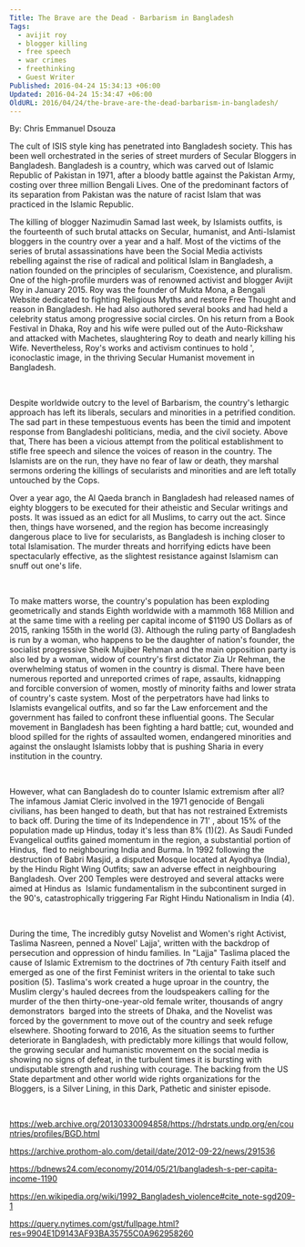 ```yaml
---
Title: The Brave are the Dead - Barbarism in Bangladesh
Tags:
  - avijit roy
  - blogger killing
  - free speech
  - war crimes
  - freethinking
  - Guest Writer
Published: 2016-04-24 15:34:13 +06:00
Updated: 2016-04-24 15:34:47 +06:00
OldURL: 2016/04/24/the-brave-are-the-dead-barbarism-in-bangladesh/
---
```


By: Chris Emmanuel Dsouza

The cult of ISIS style king has penetrated into Bangladesh society. This has been well orchestrated in the series of street murders of Secular Bloggers in Bangladesh. Bangladesh is a country, which was carved out of Islamic Republic of Pakistan in 1971, after a bloody battle against the Pakistan Army, costing over three million Bengali Lives. One of the predominant factors of its separation from Pakistan was the nature of racist Islam that was practiced in the Islamic Republic.

The killing of blogger Nazimudin Samad last week, by Islamists outfits, is the fourteenth of such brutal attacks on Secular, humanist, and Anti-Islamist bloggers in the country over a year and a half. Most of the victims of the series of brutal assassinations have been the Social Media activists rebelling against the rise of radical and political Islam in Bangladesh, a nation founded on the principles of secularism, Coexistence, and pluralism. One of the high-profile murders was of renowned activist and blogger Avijit Roy in January 2015. Roy was the founder of Mukta Mona, a Bengali Website dedicated to fighting Religious Myths and restore Free Thought and reason in Bangladesh. He had also authored several books and had held a celebrity status among progressive social circles. On his return from a Book Festival in Dhaka, Roy and his wife were pulled out of the Auto-Rickshaw and attacked with Machetes, slaughtering Roy to death and nearly killing his Wife. Nevertheless, Roy's works and activism continues to hold ', iconoclastic image, in the thriving Secular Humanist movement in Bangladesh.

&nbsp;

Despite worldwide outcry to the level of Barbarism, the country's lethargic approach has left its liberals, seculars and minorities in a petrified condition. The sad part in these tempestuous events has been the timid and impotent response from Bangladeshi politicians, media, and the civil society. Above that, There has been a vicious attempt from the political establishment to stifle free speech and silence the voices of reason in the country. The Islamists are on the run, they have no fear of law or death, they marshal sermons ordering the killings of secularists and minorities and are left totally untouched by the Cops.

Over a year ago, the Al Qaeda branch in Bangladesh had released names of eighty bloggers to be executed for their atheistic and Secular writings and posts. It was issued as an edict for all Muslims, to carry out the act. Since then, things have worsened, and the region has become increasingly dangerous place to live for secularists, as Bangladesh is inching closer to total Islamisation. The murder threats and horrifying edicts have been spectacularly effective, as the slightest resistance against Islamism can snuff out one's life.

&nbsp;

To make matters worse, the country's population has been exploding geometrically and stands Eighth worldwide with a mammoth 168 Million and at the same time with a reeling per capital income of $1190 US Dollars as of 2015, ranking 155th in the world (3). Although the ruling party of Bangladesh is run by a woman, who happens to be the daughter of nation's founder, the socialist progressive Sheik Mujiber Rehman and the main opposition party is also led by a woman, widow of country's first dictator Zia Ur Rehman, the overwhelming status of women in the country is dismal. There have been numerous reported and unreported crimes of rape, assaults, kidnapping and forcible conversion of women, mostly of minority faiths and lower strata of country's caste system. Most of the perpetrators have had links to Islamists evangelical outfits, and so far the Law enforcement and the government has failed to confront these influential goons. The Secular movement in Bangladesh has been fighting a hard battle; cut, wounded and blood spilled for the rights of assaulted women, endangered minorities and against the onslaught Islamists lobby that is pushing Sharia in every institution in the country.

&nbsp;

However, what can Bangladesh do to counter Islamic extremism after all? The infamous Jamiat Cleric involved in the 1971 genocide of Bengali civilians, has been hanged to death, but that has not restrained Extremists to back off. During the time of its Independence in 71' , about 15% of the population made up Hindus, today it's less than 8% (1)(2). As Saudi Funded Evangelical outfits gained momentum in the region, a substantial portion of Hindus,  fled to neighbouring India and Burma. In 1992 following the destruction of Babri Masjid, a disputed Mosque located at Ayodhya (India), by the Hindu Right Wing Outfits; saw an adverse effect in neighbouring Bangladesh. Over 200 Temples were destroyed and several attacks were aimed at Hindus as  Islamic fundamentalism in the subcontinent surged in the 90's, catastrophically triggering Far Right Hindu Nationalism in India (4).

&nbsp;

During the time, The incredibly gutsy Novelist and Women's right Activist, Taslima Nasreen, penned a Novel' Lajja', written with the backdrop of persecution and oppression of hindu families. In "Lajja" Taslima placed the cause of Islamic Extremism to the doctrines of 7th century Faith itself and emerged as one of the first Feminist writers in the oriental to take such position (5). Taslima's work created a huge uproar in the country, the Muslim clergy's hauled decrees from the loudspeakers calling for the murder of the then thirty-one-year-old female writer, thousands of angry demonstrators  barged into the streets of Dhaka, and the Novelist was forced by the government to move out of the country and seek refuge elsewhere.
Shooting forward to 2016, As the situation seems to further deteriorate in Bangladesh, with predictably more killings that would follow, the growing secular and humanistic movement on the social media is showing no signs of defeat, in the turbulent times it is bursting with undisputable strength and rushing with courage. The backing from the US State department and other world wide rights organizations for the Bloggers, is a Silver Lining, in this Dark, Pathetic and sinister episode.

&nbsp;

<a href="https://web.archive.org/20130330094858/http:/hdrstats.undp.org/en/countries/profiles/BGD.html">https://web.archive.org/20130330094858/https://hdrstats.undp.org/en/countries/profiles/BGD.html</a>

<a href="https://archive.prothom-alo.com/detail/date/2012-09-22/news/291536">https://archive.prothom-alo.com/detail/date/2012-09-22/news/291536</a>

<a href="https://bdnews24.com/economy/2014/05/21/bangladesh-s-per-capita-income-1190">https://bdnews24.com/economy/2014/05/21/bangladesh-s-per-capita-income-1190</a>

<a href="https://en.wikipedia.org/wiki/1992_Bangladesh_violence#cite_note-sgd209-1">https://en.wikipedia.org/wiki/1992_Bangladesh_violence#cite_note-sgd209-1</a>

<a href="https://query.nytimes.com/gst/fullpage.html?res=9904E1D9143AF93BA35755C0A962958260">https://query.nytimes.com/gst/fullpage.html?res=9904E1D9143AF93BA35755C0A962958260</a>

